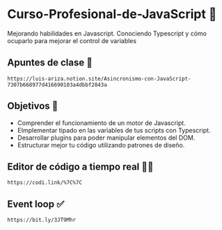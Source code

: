 # Curso-Profesional-de-JavaScript :yellow_heart:
Mejorando habilidades en Javascript. Conociendo Typescript y cómo ocuparlo para mejorar el control de variables


## Apuntes de clase :green_book:
    https://luis-ariza.notion.site/Asincronismo-con-JavaScript-7307b668977d416690103a4dbbf2843a


## Objetivos :rocket:
 
* Comprender el funcionamiento de un motor de Javascript.
* EImplementar tipado en las variables de tus scripts con Typescript.
* Desarrollar plugins para poder manipular elementos del DOM.
* Estructurar mejor tu código utilizando patrones de diseño.

## Editor de código a tiempo real :man_technologist:
    https://codi.link/%7C%7C

## Event loop :white_check_mark:
    https://bit.ly/3JT9Mhr
